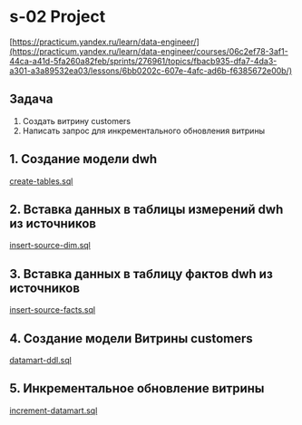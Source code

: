 # s-02 Project
[https://practicum.yandex.ru/learn/data-engineer/](https://practicum.yandex.ru/learn/data-engineer/courses/06c2ef78-3af1-44ca-a41d-5fa260a82feb/sprints/276961/topics/fbacb935-dfa7-4da3-a301-a3a89532ea03/lessons/6bb0202c-607e-4afc-ad6b-f6385672e00b/)
## Задача
1. Создать витрину customers
2. Написать запрос для инкрементального обновления витрины
## 1. Создание модели dwh
[create-tables.sql](https://github.com/dsyntez/yde/blob/main/s-02/create-tables.sql)
## 2. Вставка данных в таблицы измерений dwh из источников
[insert-source-dim.sql](https://github.com/dsyntez/yde/blob/main/s-02/insert-source-dim.sql)
## 3. Вставка данных в таблицу фактов dwh из источников
[insert-source-facts.sql](https://github.com/dsyntez/yde/blob/main/s-02/insert-source-facts.sql)
## 4. Создание модели Витрины customers
[datamart-ddl.sql](https://github.com/dsyntez/yde/blob/main/s-02/datamart-ddl.sql)
## 5. Инкрементальное обновление витрины
[increment-datamart.sql](https://github.com/dsyntez/yde/blob/main/s-02/increment-datamart.sql)

